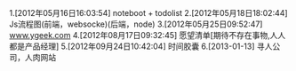 1.[2012年05月16日16:03:54] noteboot + todolist
2.[2012年05月18日18:02:44] Js流程图(前端，websocke)(后端，node)
3.[2012年05月25日09:52:47] www.ygeek.com
4.[2012年08月17日09:32:45] 愿望清单[期待不存在事物,人人都是产品经理]
5.[2012年09月24日10:42:04] 时间胶囊
6.[2013-01-13] 寻人公司，人肉网站
